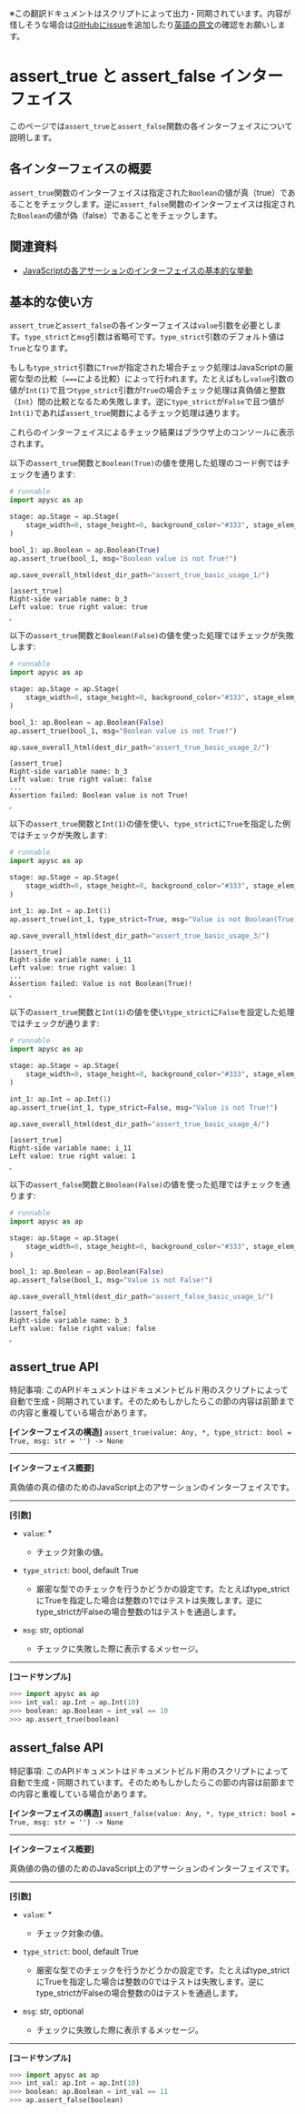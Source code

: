 <span class="inconspicuous-txt">※この翻訳ドキュメントはスクリプトによって出力・同期されています。内容が怪しそうな場合は<a href="https://github.com/simon-ritchie/apysc/issues" target="_blank">GitHubにissue</a>を追加したり[英語の原文](https://simon-ritchie.github.io/apysc/en/assert_true_and_false.html)の確認をお願いします。</span>

# assert_true と assert_false インターフェイス

このページでは`assert_true`と`assert_false`関数の各インターフェイスについて説明します。

## 各インターフェイスの概要

`assert_true`関数のインターフェイスは指定された`Boolean`の値が真（true）であることをチェックします。逆に`assert_false`関数のインターフェイスは指定された`Boolean`の値が偽（false）であることをチェックします。

## 関連資料

- [JavaScriptの各アサーションのインターフェイスの基本的な挙動](jp_assertion_basic_behavior.md)

## 基本的な使い方

`assert_true`と`assert_false`の各インターフェイスは`value`引数を必要とします。`type_strict`と`msg`引数は省略可です。`type_strict`引数のデフォルト値は`True`となります。

もしも`type_strict`引数に`True`が指定された場合チェック処理はJavaScriptの厳密な型の比較（`===`による比較）によって行われます。たとえばもし`value`引数の値が`Int(1)`で且つ`type_strict`引数が`True`の場合チェック処理は真偽値と整数（`Int`）間の比較となるため失敗します。逆に`type_strict`が`False`で且つ値が`Int(1)`であれば`assert_true`関数によるチェック処理は通ります。

これらのインターフェイスによるチェック結果はブラウザ上のコンソールに表示されます。

以下の`assert_true`関数と`Boolean(True)`の値を使用した処理のコード例ではチェックを通ります:

```py
# runnable
import apysc as ap

stage: ap.Stage = ap.Stage(
    stage_width=0, stage_height=0, background_color="#333", stage_elem_id="stage"
)

bool_1: ap.Boolean = ap.Boolean(True)
ap.assert_true(bool_1, msg="Boolean value is not True!")

ap.save_overall_html(dest_dir_path="assert_true_basic_usage_1/")
```

```
[assert_true]
Right-side variable name: b_3
Left value: true right value: true
```

<iframe src="static/assert_true_basic_usage_1/index.html" width="0" height="0"></iframe>

以下の`assert_true`関数と`Boolean(False)`の値を使った処理ではチェックが失敗します:

```py
# runnable
import apysc as ap

stage: ap.Stage = ap.Stage(
    stage_width=0, stage_height=0, background_color="#333", stage_elem_id="stage"
)

bool_1: ap.Boolean = ap.Boolean(False)
ap.assert_true(bool_1, msg="Boolean value is not True!")

ap.save_overall_html(dest_dir_path="assert_true_basic_usage_2/")
```

```
[assert_true]
Right-side variable name: b_3
Left value: true right value: false
...
Assertion failed: Boolean value is not True!
```

<iframe src="static/assert_true_basic_usage_2/index.html" width="0" height="0"></iframe>

以下の`assert_true`関数と`Int(1)`の値を使い、`type_strict`に`True`を指定した例ではチェックが失敗します:

```py
# runnable
import apysc as ap

stage: ap.Stage = ap.Stage(
    stage_width=0, stage_height=0, background_color="#333", stage_elem_id="stage"
)

int_1: ap.Int = ap.Int(1)
ap.assert_true(int_1, type_strict=True, msg="Value is not Boolean(True)!")

ap.save_overall_html(dest_dir_path="assert_true_basic_usage_3/")
```

```
[assert_true]
Right-side variable name: i_11
Left value: true right value: 1
...
Assertion failed: Value is not Boolean(True)!
```

<iframe src="static/assert_true_basic_usage_3/index.html" width="0" height="0"></iframe>

以下の`assert_true`関数と`Int(1)`の値を使い`type_strict`に`False`を設定した処理ではチェックが通ります:

```py
# runnable
import apysc as ap

stage: ap.Stage = ap.Stage(
    stage_width=0, stage_height=0, background_color="#333", stage_elem_id="stage"
)

int_1: ap.Int = ap.Int(1)
ap.assert_true(int_1, type_strict=False, msg="Value is not True!")

ap.save_overall_html(dest_dir_path="assert_true_basic_usage_4/")
```

```
[assert_true]
Right-side variable name: i_11
Left value: true right value: 1
```

<iframe src="static/assert_true_basic_usage_4/index.html" width="0" height="0"></iframe>

以下の`assert_false`関数と`Boolean(False)`の値を使った処理ではチェックを通ります:

```py
# runnable
import apysc as ap

stage: ap.Stage = ap.Stage(
    stage_width=0, stage_height=0, background_color="#333", stage_elem_id="stage"
)

bool_1: ap.Boolean = ap.Boolean(False)
ap.assert_false(bool_1, msg="Value is not False!")

ap.save_overall_html(dest_dir_path="assert_false_basic_usage_1/")
```

```
[assert_false]
Right-side variable name: b_3
Left value: false right value: false
```

<iframe src="static/assert_false_basic_usage_1/index.html" width="0" height="0"></iframe>

## assert_true API

<span class="inconspicuous-txt">特記事項: このAPIドキュメントはドキュメントビルド用のスクリプトによって自動で生成・同期されています。そのためもしかしたらこの節の内容は前節までの内容と重複している場合があります。</span>

**[インターフェイスの構造]** `assert_true(value: Any, *, type_strict: bool = True, msg: str = '') -> None`<hr>

**[インターフェイス概要]**

真偽値の真の値のためのJavaScript上のアサーションのインターフェイスです。<hr>

**[引数]**

- `value`: *
  - チェック対象の値。

- `type_strict`: bool, default True
  - 厳密な型でのチェックを行うかどうかの設定です。たとえばtype_strictにTrueを指定した場合は整数の1ではテストは失敗します。逆にtype_strictがFalseの場合整数の1はテストを通過します。

- `msg`: str, optional
  - チェックに失敗した際に表示するメッセージ。

<hr>

**[コードサンプル]**

```py
>>> import apysc as ap
>>> int_val: ap.Int = ap.Int(10)
>>> boolean: ap.Boolean = int_val == 10
>>> ap.assert_true(boolean)
```

## assert_false API

<span class="inconspicuous-txt">特記事項: このAPIドキュメントはドキュメントビルド用のスクリプトによって自動で生成・同期されています。そのためもしかしたらこの節の内容は前節までの内容と重複している場合があります。</span>

**[インターフェイスの構造]** `assert_false(value: Any, *, type_strict: bool = True, msg: str = '') -> None`<hr>

**[インターフェイス概要]**

真偽値の偽の値のためのJavaScript上のアサーションのインターフェイスです。<hr>

**[引数]**

- `value`: *
  - チェック対象の値。

- `type_strict`: bool, default True
  - 厳密な型でのチェックを行うかどうかの設定です。たとえばtype_strictにTrueを指定した場合は整数の0ではテストは失敗します。逆にtype_strictがFalseの場合整数の0はテストを通過します。

- `msg`: str, optional
  - チェックに失敗した際に表示するメッセージ。

<hr>

**[コードサンプル]**

```py
>>> import apysc as ap
>>> int_val: ap.Int = ap.Int(10)
>>> boolean: ap.Boolean = int_val == 11
>>> ap.assert_false(boolean)
```